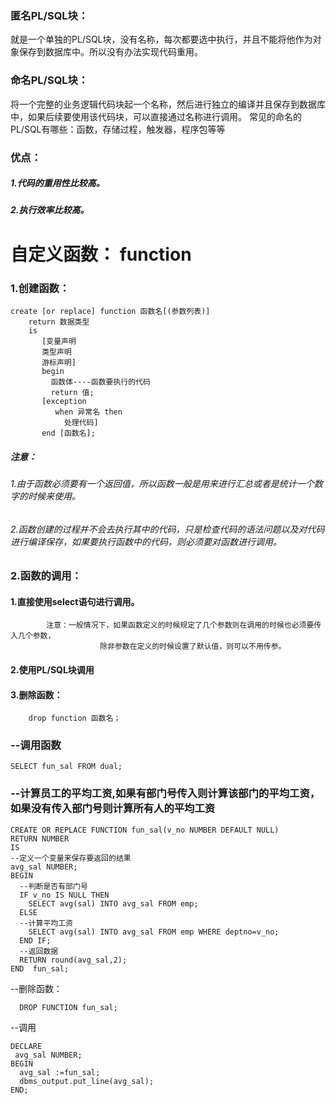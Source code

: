 ### 匿名PL/SQL块：

就是一个单独的PL/SQL块，没有名称，每次都要选中执行，并且不能将他作为对象保存到数据库中。所以没有办法实现代码重用。

### 命名PL/SQL块：

将一个完整的业务逻辑代码块起一个名称，然后进行独立的编译并且保存到数据库中，如果后续要使用该代码块，可以直接通过名称进行调用。
	常见的命名的PL/SQL有哪些：函数，存储过程，触发器，程序包等等

### 	优点：

##### 			1.代码的重用性比较高。

#####             2.执行效率比较高。

# 自定义函数：  function

###      1.创建函数：

```plsql
create [or replace] function 函数名[(参数列表)]
	return 数据类型
	is
       [变量声明
       类型声明
       游标声明]
       begin
         函数体----函数要执行的代码
         return 值;
       [exception
          when 异常名 then
            处理代码]
       end [函数名];
```

#####  注意：

###### 	1.由于函数必须要有一个返回值，所以函数一般是用来进行汇总或者是统计一个数字的时候来使用。      

###### 	2.函数创建的过程并不会去执行其中的代码，只是检查代码的语法问题以及对代码进行编译保存，如果要执行函数中的代码，则必须要对函数进行调用。 



### 	2.函数的调用：

####     	1.直接使用select语句进行调用。

   			注意：一般情况下，如果函数定义的时候规定了几个参数则在调用的时候也必须要传入几个参数，
          				除非参数在定义的时候设置了默认值，则可以不用传参。   

#### 		2.使用PL/SQL块调用

#### 		3.删除函数：

```plsql
	drop function 函数名；
```



### --调用函数

```plsql
SELECT fun_sal FROM dual;
```

### --计算员工的平均工资,如果有部门号传入则计算该部门的平均工资，如果没有传入部门号则计算所有人的平均工资

```plsql
CREATE OR REPLACE FUNCTION fun_sal(v_no NUMBER DEFAULT NULL) 
RETURN NUMBER
IS
--定义一个变量来保存要返回的结果
avg_sal NUMBER;
BEGIN
  --判断是否有部门号
  IF v_no IS NULL THEN
    SELECT avg(sal) INTO avg_sal FROM emp;
  ELSE
  --计算平均工资
    SELECT avg(sal) INTO avg_sal FROM emp WHERE deptno=v_no;
  END IF;
  --返回数据
  RETURN round(avg_sal,2);
END  fun_sal;
```

--删除函数：

```plsql
  DROP FUNCTION fun_sal;
```

--调用

```plsql
DECLARE
 avg_sal NUMBER;
BEGIN
  avg_sal :=fun_sal;
  dbms_output.put_line(avg_sal);
END;
```


